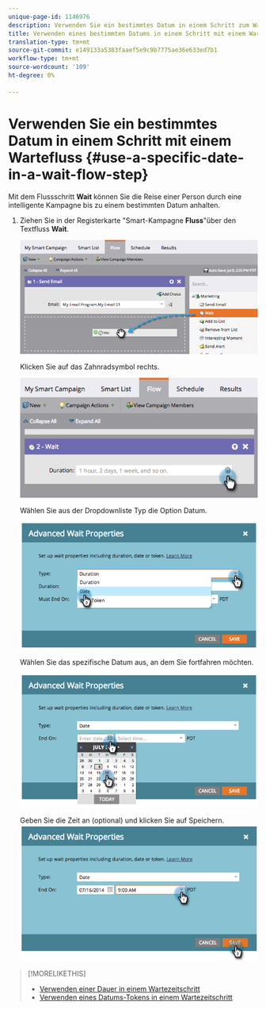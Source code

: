 ```yaml
---
unique-page-id: 1146976
description: Verwenden Sie ein bestimmtes Datum in einem Schritt zum Wartefluss - Marketing zu Dokumenten - Produktdokumentation
title: Verwenden eines bestimmten Datums in einem Schritt mit einem Wartefluss
translation-type: tm+mt
source-git-commit: e149133a5383faaef5e9c9b7775ae36e633ed7b1
workflow-type: tm+mt
source-wordcount: '109'
ht-degree: 0%

---
```



# Verwenden Sie ein bestimmtes Datum in einem Schritt mit einem Wartefluss {#use-a-specific-date-in-a-wait-flow-step}

Mit dem Flussschritt **Wait** können Sie die Reise einer Person durch eine intelligente Kampagne bis zu einem bestimmten Datum anhalten.

1. Ziehen Sie in der Registerkarte &quot;Smart-Kampagne **Fluss**&quot;über den Textfluss **Wait**.

   ![](assets/image2014-9-22-11-3a50-3a55.png)

   Klicken Sie auf das Zahnradsymbol rechts.

   ![](assets/image2014-9-22-11-3a50-3a59.png)

   Wählen Sie aus der Dropdownliste Typ die Option Datum.

   ![](assets/image2014-9-22-11-3a51-3a27.png)

   Wählen Sie das spezifische Datum aus, an dem Sie fortfahren möchten.

   ![](assets/image2014-9-22-11-3a51-3a20.png)

   Geben Sie die Zeit an (optional) und klicken Sie auf Speichern.
   ![](assets/image2014-9-22-11-3a51-3a13.png)

>[!MORELIKETHIS]
>
>* [Verwenden einer Dauer in einem Wartezeitschritt](use-a-duration-in-a-wait-flow-step.md)
>* [Verwenden eines Datums-Tokens in einem Wartezeitschritt](use-a-date-token-in-a-wait-flow-step.md)

>



